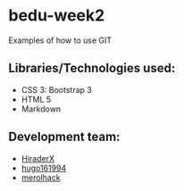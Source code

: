 # bedu-week2
Examples of how to use GIT

## Libraries/Technologies used:
 * CSS 3: Bootstrap 3
 * HTML 5
 * Markdown

## Development team:
 * [HiraderX](https://github.com/HiraderX)
 * [hugo161994](https://github.com/hugo161994)
 * [merolhack](https://github.com/merolhack)

